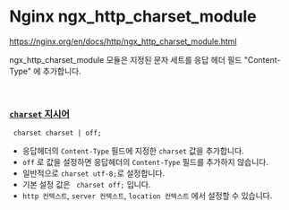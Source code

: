 # Nginx ngx_http_charset_module

https://nginx.org/en/docs/http/ngx_http_charset_module.html

ngx_http_charset_module 모듈은 지정된 문자 세트를 응답 헤더 필드 "Content-Type" 에 추가합니다.

<br>

### [`charset` 지시어](https://nginx.org/en/docs/http/ngx_http_charset_module.html#charset)

```nginx
 charset charset | off;
```

* 응답헤더의 `Content-Type` 필드에 지정한 `charset` 값을 추가합니다.
* `off` 로 값을 설정하면 응답헤더의 `Content-Type` 필드를 추가하지 않습니다.
* 일반적으로 `charset utf-8;`로 설정합니다.
* 기본 설정 값은 ` charset off;` 입니다.
* `http 컨텍스트`, `server 컨텍스트`, `location 컨텍스트` 에서 설정할 수 있습니다.

<br>